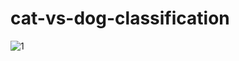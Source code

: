 # cat-vs-dog-classification
![1](https://github.com/user-attachments/assets/1fbae045-bdb6-46b2-893b-4672859ce328)
